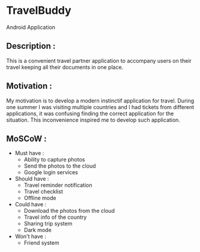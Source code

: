 # TravelBuddy
Android Application

## Description : 
This is a convenient travel partner application to accompany users on their travel keeping all their documents in one place.
## Motivation : 
My motivation is to develop a modern instinctif application for travel. During one summer I was visiting multiple countries and I had tickets from different applications, it was confusing finding the correct application for the situation. This inconvenience inspired me to develop such application.
## MoSCoW : 
- Must have : 
    - Ability to capture photos
    - Send the photos to the cloud
    - Google login services
- Should have : 
    - Travel reminder notification
    - Travel checklist
    - Offline mode
- Could have :
    - Download the photos from the cloud
    - Travel info of the country
    - Sharing trip system
    - Dark mode
- Won't have :
    - Friend system 
